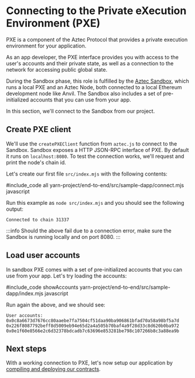 # Connecting to the Private eXecution Environment (PXE)

PXE is a component of the Aztec Protocol that provides a private execution environment for your application.

As an app developer, the PXE interface provides you with access to the user's accounts and their private state, as well as a connection to the network for accessing public global state.

During the Sandbox phase, this role is fulfilled by the [Aztec Sandbox](../../../reference/developer_references/sandbox_reference/index.md), which runs a local PXE and an Aztec Node, both connected to a local Ethereum development node like Anvil.
The Sandbox also includes a set of pre-initialized accounts that you can use from your app.

In this section, we'll connect to the Sandbox from our project.

## Create PXE client

We'll use the `createPXEClient` function from `aztec.js` to connect to the Sandbox.
Sandbox exposes a HTTP JSON-RPC interface of PXE.
By default it runs on `localhost:8080`.
To test the connection works, we'll request and print the node's chain id.

Let's create our first file `src/index.mjs` with the following contents:

#include_code all yarn-project/end-to-end/src/sample-dapp/connect.mjs javascript

Run this example as `node src/index.mjs` and you should see the following output:

```
Connected to chain 31337
```

:::info
Should the above fail due to a connection error, make sure the Sandbox is running locally and on port 8080.
:::

## Load user accounts

In sandbox PXE comes with a set of pre-initialized accounts that you can use from your app.
Let's try loading the accounts:

#include_code showAccounts yarn-project/end-to-end/src/sample-dapp/index.mjs javascript

Run again the above, and we should see:

```
User accounts:
0x0c8a6673d7676cc80aaebe7fa7504cf51daa90ba906861bfad70a58a98bf5a7d
0x226f8087792beff8d5009eb94e65d2a4a505b70baf4a9f28d33c8d620b0ba972
0x0e1f60e8566e2c6d32378bdcadb7c63696e853281be798c107266b8c3a88ea9b
```

## Next steps

With a working connection to PXE, let's now setup our application by [compiling and deploying our contracts](./2_contract_deployment.md).

